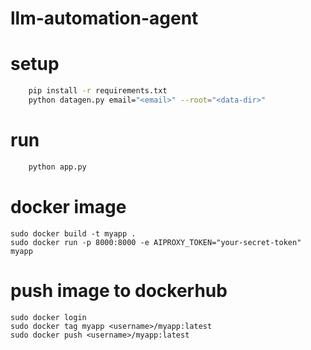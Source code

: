 # llm-automation-agent

# setup

```bash
    pip install -r requirements.txt
    python datagen.py email="<email>" --root="<data-dir>"
```

# run
```bash
    python app.py
```

# docker image

```
sudo docker build -t myapp .
sudo docker run -p 8000:8000 -e AIPROXY_TOKEN="your-secret-token" myapp
```


# push image to dockerhub
```
sudo docker login
sudo docker tag myapp <username>/myapp:latest
sudo docker push <username>/myapp:latest
``` 